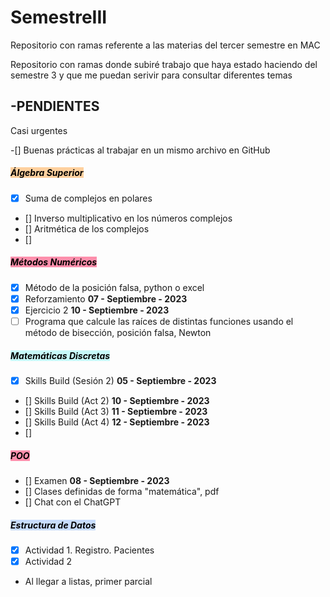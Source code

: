 # SemestreIII
Repositorio con ramas referente a las materias del tercer semestre en MAC

Repositorio con ramas donde subiré trabajo que haya estado haciendo del semestre 3 y que me puedan serivir para consultar diferentes temas


## -PENDIENTES
Casi urgentes

-[] Buenas prácticas al trabajar en un mismo archivo en GitHub
##### <mark style="background: #FFB86CA6;">Álgebra Superior</mark>
- [X] Suma de complejos en polares
- []  Inverso multiplicativo en los números complejos
- []  Aritmética de los complejos
- []

##### <mark style="background: #FF5582A6;">Métodos Numéricos</mark>
- [x] Método de la posición falsa, python o excel
- [x] Reforzamiento **07 - Septiembre - 2023**
- [x] Ejercicio 2 **10 - Septiembre - 2023**
- [ ] Programa que calcule las raíces de distintas funciones usando el método de bisección, posición falsa, Newton

##### <mark style="background: #ABF7F7A6;">Matemáticas Discretas</mark>
- [x] Skills Build (Sesión 2) **05 - Septiembre - 2023**
- [] Skills Build (Act 2) **10 - Septiembre - 2023**
- [] Skills Build (Act 3) **11 - Septiembre - 2023**
- [] Skills Build (Act 4) **12 - Septiembre - 2023**
- []

##### <mark style="background: #FF5582A6;">POO</mark>
- [] Examen **08 - Septiembre - 2023**
- [] Clases definidas de forma "matemática", pdf
- [] Chat con el ChatGPT

##### <mark style="background: #ADCCFFA6;">Estructura de Datos</mark>
- [x] Actividad 1. Registro. Pacientes
- [x] Actividad 2
- Al llegar a listas, primer parcial
